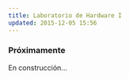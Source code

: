 ```yaml
---
title: Laboratorio de Hardware I
updated: 2015-12-05 15:56
---
```


### Próximamente

En construcción...
